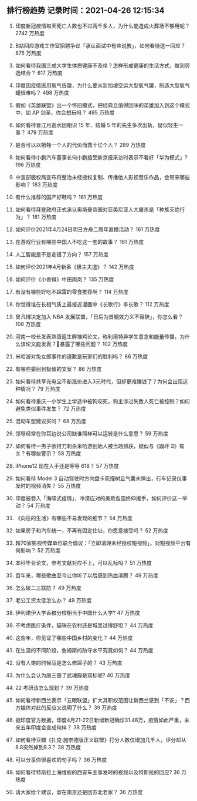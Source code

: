 
## 排行榜趋势 记录时间：2021-04-26 12:15:34
  
  1. 印度新冠疫情每天死亡人数也不过两千多人，为什么能造成火葬场不够用呢？ 2742 万热度
    
  2. B站回应游戏工作室招聘争议「承认面试中有些说教」，如何看待这一回应？ 875 万热度
    
  3. 如何看待我国三成大学生体质健康不及格？怎样形成健康的生活方式，做到劳逸结合？ 617 万热度
    
  4. 印度因疫情医用氧气告罄，为什么要从新加坡空运大型氧气罐，制造大型氧气罐很难吗？ 498 万热度
    
  5. 假如《英雄联盟》出一个怀旧模式，把经典且值得回味的英雄加入到这个模式中，如 AP 剑圣，你会想玩吗？ 495 万热度
    
  6. 如何看待晋江月逝水因相识 15 年、结婚 5 年的先生多次出轨，疑似轻生一事？ 479 万热度
    
  7. 是否可以以牺牲一个人的代价而救十亿个人？ 289 万热度
    
  8. 如何看待小鹏汽车董事长何小鹏接受新京报采访时表示不看好「华为模式」? 196 万热度
    
  9. 中宣部版权局宣布将整治未经授权复制、传播他人影视音乐作品，会带来哪些影响？ 183 万热度
    
  10. 有什么推荐的国产好鞋吗？ 161 万热度
    
  11. 如何看待拜登政府正式承认奥斯曼帝国对亚美尼亚人大屠杀是「种族灭绝行为」？ 161 万热度
    
  12. 如何评价2021年4月24日明日方舟二周年直播活动？ 161 万热度
    
  13. 在游戏行业有哪些中国人不吃这一套的故事？ 161 万热度
    
  14. 人工智能是不是走错了方向？ 157 万热度
    
  15. 如何评价2021年4月新番《极主夫道》？ 142 万热度
    
  16. 如何评价《小舍得》中田雨岚？ 135 万热度
    
  17. 有没有哪些好吃不踩雷的零食推荐啊？ 114 万热度
    
  18. 你觉得谁在长相气质上最接近漫画中《长歌行》李长歌？ 112 万热度
    
  19. 曾凡博决定加入 NBA 发展联盟，「日后为首钢效力义不容辞」，你怎么看？ 108 万热度
    
  20. 河南一校长发表熟蛋返生孵雏鸡论文，称利用特异学生意念和能量传播，为什么该论文能发表？暴露了哪些问题？ 102 万热度
    
  21. 米哈游对兔女郎事件的道歉是玩家们的胜利吗？ 86 万热度
    
  22. 有哪些委屈到极致的文案？ 86 万热度
    
  23. 如何看待共享充电宝不断涨价进入3元时代，但却更难赚钱了？为何会出现这种情况？ 79 万热度
    
  24. 如何看待重庆一小学生上学途中被狗咬死，狗主涉过失致人死亡被控制？如何避免类似事件发生？ 72 万热度
    
  25. 混动车型建议买吗？ 68 万热度
    
  26. 领导经常在你耳边说公司缺谁照样可以运转是什么意思？ 59 万热度
    
  27. 如何看待一男子欲持刀刺杀米哈游创始人被当场抓获，疑似与《崩坏 3》有关？有哪些警示？ 58 万热度
    
  28. iPhone12 现在入手还是等等 618？ 57 万热度
    
  29. 如何看待 Model 3 自动驾驶时方向盘卡死撞树且气囊未弹出，行车记录仪事发时的视频消失？ 55 万热度
    
  30. 印度被卷入「海啸式疫情」，冷漠应对的美欧各国终伸援手，如何评价这一举动？ 54 万热度
    
  31. 《向往的生活》有哪些不易发现的细节？ 54 万热度
    
  32. 如果房子和汽车统一，不再有固定住址，你愿意接受吗？ 52 万热度
    
  33. 超70家影视传媒单位联合倡议：「立即清理未经授权短视频」，对短视频平台有何影响？ 52 万热度
    
  34. 本科毕业论文，参考文献对应不上，可以乱标吗？ 51 万热度
    
  35. 百年来，哪些歌曲至今让你听了以后感到热血沸腾？ 49 万热度
    
  36. 怎么破二三联防？ 49 万热度
    
  37. 老公工资太低怎么办？ 49 万热度
    
  38. 伊利诺伊大学香槟分校相当于中国什么大学? 47 万热度
    
  39. 不考虑医疗条件，猫咪在农村还是城里过得舒坦？ 44 万热度
    
  40. 这些年，你见证了哪些中国乡村的变化？ 44 万热度
    
  41. 在生涯的不同阶段，詹姆斯的防守水平究竟如何？ 44 万热度
    
  42. 没有人类的时候马是怎么修蹄子的？ 43 万热度
    
  43. 为什么会认为唐三毁了武魂殿是双标呢? 40 万热度
    
  44. 22 考研该怎么规划？ 39 万热度
    
  45. 如何看待新西兰表示「五眼联盟」扩大其职权范围让新西兰感到「不安」？西方媒体对此的反应又说明了什么？ 39 万热度
    
  46. 据印度官方数据，印度4月21-22日新增新冠确诊31.48万，疫情如此严重，未来五年印度会变成何样？ 38 万热度
    
  47. 如何看待豆瓣《扎克·施奈德版正义联盟》打分人数仅增加几千人，评分却从8.8突然掉到8.3？ 38 万热度
    
  48. 可以分享你很喜欢的句子吗？ 36 万热度
    
  49. 如何看待特斯拉上海维权的西安车主事发时的视频以及特斯拉的回应? 36 万热度
    
  50. 请大家给个建议，留在南京还是回苏北老家？ 36 万热度
    